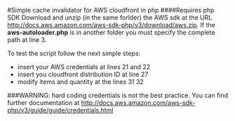 #Simple cache invalidator for AWS cloudfront in php
####Requires php SDK
Download and unzip (in the same forlder) the AWS sdk at the URL http://docs.aws.amazon.com/aws-sdk-php/v3/download/aws.zip. If the **aws-autoloader.php** is in another folder you must specify the complete path at line 3.

To test the script follow the next simple steps:

- insert your AWS credentials at lines 21 and 22
- insert you cloudfront distribution ID at line 27
- modify items and quantity at the lines 31 32

###WARNING: hard coding credentials is not the best practice. 
You can find further documentation at http://docs.aws.amazon.com/aws-sdk-php/v3/guide/guide/credentials.html



